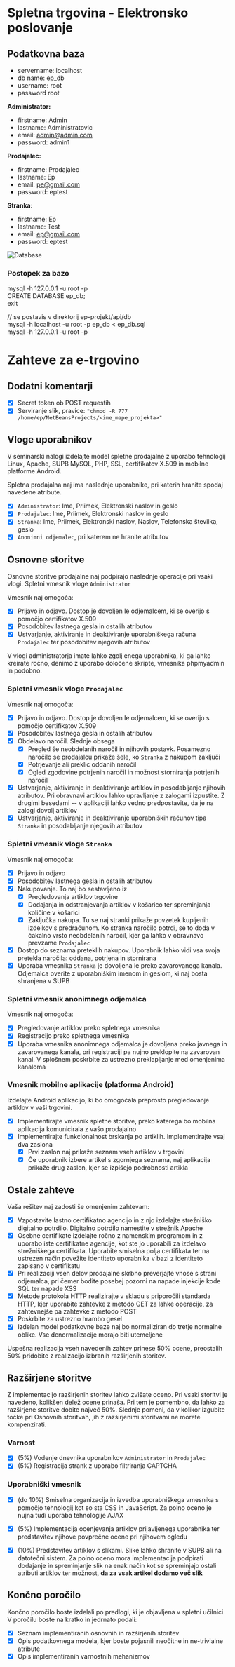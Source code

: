 # Spletna trgovina - Elektronsko poslovanje

## Podatkovna baza
- servername: localhost
- db name: ep_db
- username: root
- password root

**Administrator:**
- firstname: Admin
- lastname: Administratovic
- email: admin@admin.com
- password: admin1
  
**Prodajalec:**
- firstname: Prodajalec
- lastname: Ep
- email: pe@gmail.com
- password: eptest
    
**Stranka:**
- firstname: Ep
- lastname: Test
- email: ep@gmail.com
- password: eptest

![Database](db.png)

### Postopek za bazo

mysql -h 127.0.0.1 -u root -p\
CREATE DATABASE ep_db;\
exit

// se postavis v direktorij ep-projekt/api/db\
mysql -h localhost -u root -p ep_db < ep_db.sql\
mysql -h 127.0.0.1 -u root -p

# Zahteve za e-trgovino

## Dodatni komentarji
* [x]  Secret token ob POST requestih
* [x]  Serviranje slik, pravice: `"chmod -R 777 /home/ep/NetBeansProjects/<ime_mape_projekta>"` 

## Vloge uporabnikov

V seminarski nalogi izdelajte model spletne prodajalne z uporabo tehnologij Linux, Apache, SUPB MySQL, PHP, SSL, certifikatov X.509 in mobilne platforme Android.

Spletna prodajalna naj ima naslednje uporabnike, pri katerih hranite spodaj navedene atribute.

* [x]  `Administrator`: Ime, Priimek, Elektronski naslov in geslo
* [x]  `Prodajalec`: Ime, Priimek, Elektronski naslov in geslo
* [x]  `Stranka`: Ime, Priimek, Elektronski naslov, Naslov, Telefonska številka, geslo
* [x]  `Anonimni odjemalec`, pri katerem ne hranite atributov

## Osnovne storitve

Osnovne storitve prodajalne naj podpirajo naslednje operacije pri vsaki vlogi.
Spletni vmesnik vloge `Administrator`

Vmesnik naj omogoča:

* [x]  Prijavo in odjavo. Dostop je dovoljen le odjemalcem, ki se overijo s pomočjo certifikatov X.509
* [x]  Posodobitev lastnega gesla in ostalih atributov
* [x]  Ustvarjanje, aktiviranje in deaktiviranje uporabniškega računa `Prodajalec` ter posodobitev njegovih atributov

V vlogi administratorja imate lahko zgolj enega uporabnika, ki ga lahko kreirate ročno, denimo z uporabo določene skripte, vmesnika phpmyadmin in podobno.

### Spletni vmesnik vloge `Prodajalec`

Vmesnik naj omogoča:

* [x]  Prijavo in odjavo. Dostop je dovoljen le odjemalcem, ki se overijo s pomočjo certifikatov X.509
* [x]  Posodobitev lastnega gesla in ostalih atributov
* [x]  Obdelavo naročil. Slednje obsega
    * [x]  Pregled še neobdelanih naročil in njihovih postavk. Posamezno naročilo se prodajalcu prikaže šele, ko `Stranka` z nakupom zaključi
    * [x]  Potrjevanje ali preklic oddanih naročil
    * [x]  Ogled zgodovine potrjenih naročil in možnost storniranja potrjenih naročil
* [x]  Ustvarjanje, aktiviranje in deaktiviranje artiklov in posodabljanje njihovih atributov. Pri obravnavi artiklov lahko upravljanje z zalogami izpustite. Z drugimi besedami -- v aplikaciji lahko vedno predpostavite, da je na zalogi dovolj artiklov
* [x]  Ustvarjanje, aktiviranje in deaktiviranje uporabniških računov tipa `Stranka` in posodabljanje njegovih atributov

### Spletni vmesnik vloge `Stranka`

Vmesnik naj omogoča:

* [x]  Prijavo in odjavo
* [x]  Posodobitev lastnega gesla in ostalih atributov
* [x]  Nakupovanje. To naj bo sestavljeno iz
    * [x]  Pregledovanja artiklov trgovine
    * [x]  Dodajanja in odstranjevanja artiklov v košarico ter spreminjanja količine v košarici
    * [x]  Zaključka nakupa. Tu se naj stranki prikaže povzetek kupljenih izdelkov s predračunom. Ko stranka naročilo potrdi, se to doda v čakalno vrsto neobdelanih naročil, kjer ga lahko v obravnavo prevzame `Prodajalec`
* [x]  Dostop do seznama preteklih nakupov. Uporabnik lahko vidi vsa svoja pretekla naročila: oddana, potrjena in stornirana
* [x]  Uporaba vmesnika `Stranka` je dovoljena le preko zavarovanega kanala. Odjemalca overite z uporabniškim imenom in geslom, ki naj bosta shranjena v SUPB

### Spletni vmesnik anonimnega odjemalca

Vmesnik naj omogoča:

* [x]  Pregledovanje artiklov preko spletnega vmesnika
* [x]  Registracijo preko spletnega vmesnika
* [x]  Uporaba vmesnika anonimnega odjemalca je dovoljena preko javnega in zavarovanega kanala, pri registraciji pa nujno preklopite na zavarovan kanal. V splošnem poskrbite za ustrezno preklapljanje med omenjenima kanaloma

### Vmesnik mobilne aplikacije (platforma Android)

Izdelajte Android aplikacijo, ki bo omogočala preprosto pregledovanje artiklov v vaši trgovini.

* [x]  Implementirajte vmesnik spletne storitve, preko katerega bo mobilna aplikacija komunicirala z vašo prodajalno
* [x]  Implementirajte funkcionalnost brskanja po artiklih. Implementirajte vsaj dva zaslona
    * [x]  Prvi zaslon naj prikaže seznam vseh artiklov v trgovini
    * [x]  Če uporabnik izbere artikel s zgornjega seznama, naj aplikacija prikaže drug zaslon, kjer se izpišejo podrobnosti artikla

## Ostale zahteve

Vaša rešitev naj zadosti še omenjenim zahtevam:

* [x]  Vzpostavite lastno certifikatno agencijo in z njo izdelajte strežniško digitalno potrdilo. Digitalno potrdilo namestite v strežnik Apache
* [x]  Osebne certifikate izdelajte ročno z namenskim programom in z uporabo iste certifikatne agencije, kot ste jo uporabili za izdelavo strežniškega certifikata. Uporabite smiselna polja certifikata ter na ustrezen način povežite identiteto uporabnika v bazi z identiteto zapisano v certifikatu
* [x]  Pri realizaciji vseh delov prodajalne skrbno preverjajte vnose s strani odjemalca, pri čemer bodite posebej pozorni na napade injekcije kode SQL ter napade XSS
* [x]  Metode protokola HTTP realizirajte v skladu s priporočili standarda HTTP, kjer uporabite zahtevke z metodo GET za lahke operacije, za zahtevnejše pa zahtevke z metodo POST
* [x]  Poskrbite za ustrezno hrambo gesel
* [x]  Izdelan model podatkovne baze naj bo normaliziran do tretje normalne oblike. Vse denormalizacije morajo biti utemeljene

Uspešna realizacija vseh navedenih zahtev prinese 50% ocene, preostalih 50% pridobite z realizacijo izbranih razširjenih storitev.

## Razširjene storitve

Z implementacijo razširjenih storitev lahko zvišate oceno. Pri vsaki storitvi je navedeno, kolikšen delež ocene prinaša. Pri tem je pomembno, da lahko za razširjene storitve dobite največ 50%. Slednje pomeni, da v kolikor izgubite točke pri Osnovnih storitvah, jih z razširjenimi storitvami ne morete kompenzirati.

### Varnost

* [x]  (5%) Vodenje dnevnika uporabnikov `Administrator` in `Prodajalec`
* [x]  (5%) Registracija strank z uporabo filtriranja CAPTCHA

### Uporabniški vmesnik

* [x]  (do 10%) Smiselna organizacija in izvedba uporabniškega vmesnika s pomočjo tehnologij kot so sta CSS in JavaScript. Za polno oceno je nujna tudi uporaba tehnologije AJAX
* [x]  (5%) Implementacija ocenjevanja artiklov prijavljenega uporabnika ter predstavitev njihove povprečne ocene pri njihovem ogledu
* [x]  (10%) Predstavitev artiklov s slikami. Slike lahko shranite v SUPB ali na datotečni sistem. Za polno oceno mora implementacija podpirati dodajanje in spreminjanje slik na enak način kot se spreminjajo ostali atributi artiklov ter možnost, **da za vsak artikel dodamo več slik**



## Končno poročilo

Končno poročilo boste izdelali po predlogi, ki je objavljena v spletni učilnici. V poročilu boste na kratko in jedrnato podali:

* [x]  Seznam implementiranih osnovnih in razširjenih storitev
* [x]  Opis podatkovnega modela, kjer boste pojasnili neočitne in ne-trivialne atribute
* [x]  Opis implementiranih varnostnih mehanizmov